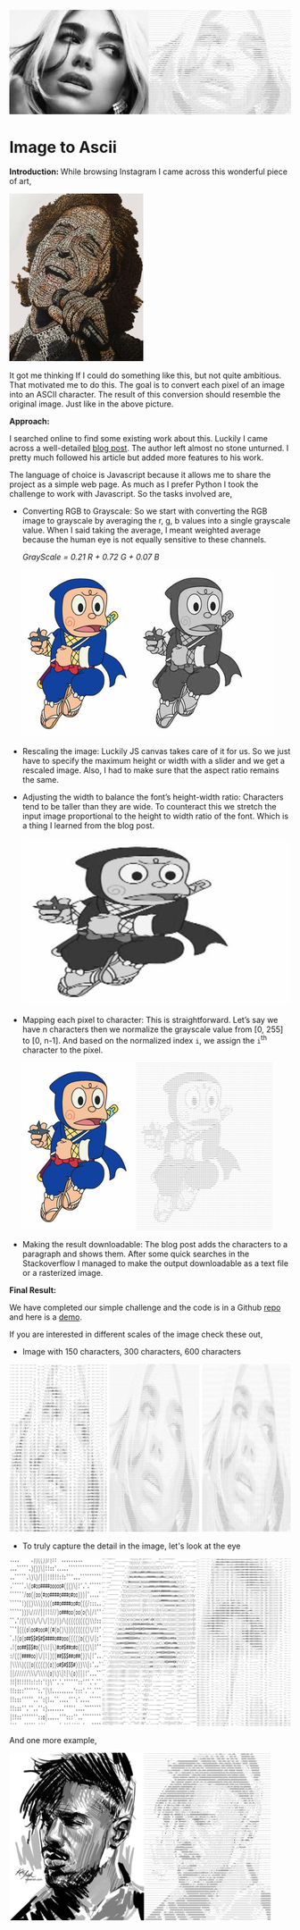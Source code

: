 ![](https://github.com/harshapraneeth/image_to_ascii/blob/c8521717628c4945fd20d5e8f301e490b8119011/media/dua_comparison.jpg)

# Image to Ascii

<b>Introduction: </b>  While browsing Instagram I came across this wonderful piece of art,

<img src="https://github.com/harshapraneeth/image_to_ascii/blob/7bdc50b03ade53811b0109816647c0a320974199/media/photo_2021-10-25_03-25-46.jpg" style="height: 300px;" />

It got me thinking If I could do something like this, but not quite ambitious. That motivated me to do this. The goal is to convert each pixel of an image into an ASCII character. The result of this conversion should resemble the original image. Just like in the above picture.

<b>Approach: </b>

I searched online to find some existing work about this. Luckily I came across a well-detailed [blog post](https://marmelab.com/blog/2018/02/20/convert-image-to-ascii-art-masterpiece.html). The author left almost no stone unturned. I pretty much followed his article but added more features to his work.

The language of choice is Javascript because it allows me to share the project as a simple web page. As much as I prefer Python I took the challenge to work with Javascript. So the tasks involved are,

- Converting RGB to Grayscale: So we start with converting the RGB image to grayscale by averaging the r, g, b values into a single grayscale value. When I said taking the average, I meant weighted average because the human eye is not equally sensitive to these channels.

  <i> GrayScale = 0.21 R + 0.72 G + 0.07 B </i>

  <img src="https://github.com/harshapraneeth/image_to_ascii/blob/7bdc50b03ade53811b0109816647c0a320974199/media/hattori_color_grayscale.jpg" style="height: 300px;" />

- Rescaling the image: Luckily JS canvas takes care of it for us. So we just have to specify the maximum height or width with a slider and we get a rescaled image. Also, I had to make sure that the aspect ratio remains the same.

- Adjusting the width to balance the font’s height-width ratio: Characters tend to be taller than they are wide. To counteract this we stretch the input image proportional to the height to width ratio of the font. Which is a thing I learned from the blog post.

  <img src="https://github.com/harshapraneeth/image_to_ascii/blob/7bdc50b03ade53811b0109816647c0a320974199/media/hattori_streched.png" style="height: 300px;" /> 

- Mapping each pixel to character: This is straightforward. Let’s say we have n characters then we normalize the grayscale value from [0, 255] to [0, n-1]. And based on the normalized index `i`, we assign the `i`<sup>th</sup> character to the pixel.

  <img src="https://github.com/harshapraneeth/image_to_ascii/blob/7bdc50b03ade53811b0109816647c0a320974199/media/hattori_comparison.jpg" alt="hattori_comparison" style="height: 300px;" />

- Making the result downloadable: The blog post adds the characters to a paragraph and shows them. After some quick searches in the Stackoverflow I managed to make the output downloadable as a text file or a rasterized image.

<b>Final Result: </b>

We have completed our simple challenge and the code is in a Github [repo](https://github.com/harshapraneeth/image_to_ascii) and here is a [demo](http://image2ascii.glitch.me/).

If you are interested in different scales of the image check these out,

- Image with 150 characters, 300 characters, 600 characters
<img src="https://github.com/harshapraneeth/image_to_ascii/blob/8d4dc11ac78931b83e8efa18942e2f483ce63219/media/dua_sizes.jpg" height=300 />

- To truly capture the detail in the image, let's look at the eye
<img src="https://github.com/harshapraneeth/image_to_ascii/blob/8d4dc11ac78931b83e8efa18942e2f483ce63219/media/dua_eye.jpg" height=300 />

And one more example,

<img src="https://github.com/harshapraneeth/image_to_ascii/blob/d5e2050745648fd25c52e0810b89785a2c1b1240/media/killmonger_comparision.jpg" height=300 />


